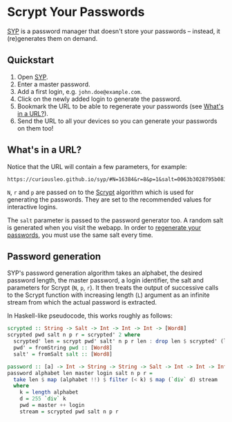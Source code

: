 Scrypt Your Passwords
=====================

[SYP][gh-page] is a password manager that doesn't store your passwords – instead, it (re)generates them on demand.

Quickstart
----------

1. Open [SYP][gh-page].
2. Enter a master password.
3. Add a first login, e.g. `john.doe@example.com`.
4. Click on the newly added login to generate the password.
5. Bookmark the URL to be able to regenerate your passwords (see [What's in a URL?](#whats-in-a-url)).
6. Send the URL to all your devices so you can generate your passwords on them too!

What's in a URL?
----------------

Notice that the URL will contain a few parameters, for example:

```
https://curiousleo.github.io/syp/#N=16384&r=8&p=1&salt=0063b3028795b083f30780f871d70b52
```

`N`, `r` and `p` are passed on to the [Scrypt][scrypt-wp] algorithm which is used for generating the passwords. They are set to the recommended values for interactive logins.

The `salt` parameter is passed to the password generator too. A random salt is generated when you visit the webapp. In order to [regenerate your passwords](#password-generation), you must use the same salt every time.

Password generation
-------------------

SYP's password generation algorithm takes an alphabet, the desired password length, the master password, a login identifier, the salt and parameters for Scrypt (`N`, `p`, `r`). It then treats the output of successive calls to the Scrypt function with increasing length (`L`) argument as an infinite stream from which the actual password is extracted.

In Haskell-like pseudocode, this works roughly as follows:

``` haskell
scrypted :: String -> Salt -> Int -> Int -> Int -> [Word8]
scrypted pwd salt n p r = scrypted' 2 where
  scrypted' len = scrypt pwd' salt' n p r len : drop len $ scrypted' (len * 2)
  pwd' = fromString pwd :: [Word8]
  salt' = fromSalt salt :: [Word8]

password :: [a] -> Int -> String -> String -> Salt -> Int -> Int -> Int -> [a]
password alphabet len master login salt n p r =
  take len $ map (alphabet !!) $ filter (< k) $ map (`div` d) stream
  where
    k = length alphabet
    d = 255 `div` k
    pwd = master ++ login
    stream = scrypted pwd salt n p r
```

[gh-page]: http://curiousleo.github.io/syp/
[scrypt-wp]: https://en.m.wikipedia.org/wiki/Scrypt
